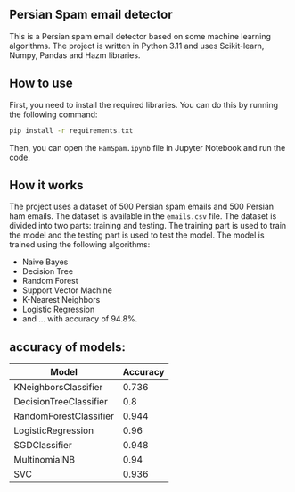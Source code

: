 ## Persian Spam email detector

This is a Persian spam email detector based on some machine learning algorithms. The project is written in Python 3.11 and uses Scikit-learn, Numpy, Pandas and Hazm libraries.

## How to use

First, you need to install the required libraries. You can do this by running the following command:

```bash
pip install -r requirements.txt
```

Then, you can open the `HamSpam.ipynb` file in Jupyter Notebook and run the code.

## How it works

The project uses a dataset of 500 Persian spam emails and 500 Persian ham emails. The dataset is available in the `emails.csv` file. The dataset is divided into two parts: training and testing. The training part is used to train the model and the testing part is used to test the model. The model is trained using the following algorithms:

- Naive Bayes
- Decision Tree
- Random Forest
- Support Vector Machine
- K-Nearest Neighbors
- Logistic Regression
- and ...
with accuracy of 94.8%.

## accuracy of models:
| Model | Accuracy |
|--|--|
|KNeighborsClassifier| 0.736|
|DecisionTreeClassifier| 0.8|
|RandomForestClassifier| 0.944|
|LogisticRegression| 0.96|
|SGDClassifier| 0.948|
|MultinomialNB| 0.94|
|SVC| 0.936|
